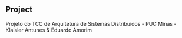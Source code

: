 ## Project
Projeto do TCC de Arquitetura de Sistemas Distribuídos - PUC Minas - Klaisler Antunes & Eduardo Amorim